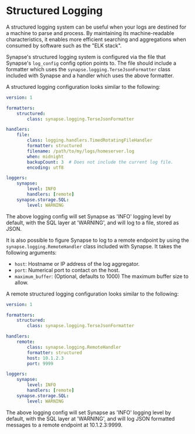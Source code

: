 # Structured Logging

A structured logging system can be useful when your logs are destined for a
machine to parse and process. By maintaining its machine-readable characteristics,
it enables more efficient searching and aggregations when consumed by software
such as the "ELK stack".

Synapse's structured logging system is configured via the file that Synapse's
`log_config` config option points to. The file should include a formatter which
uses the `synapse.logging.TerseJsonFormatter` class included with Synapse and a
handler which uses the above formatter.

A structured logging configuration looks similar to the following:

```yaml
version: 1

formatters:
    structured:
        class: synapse.logging.TerseJsonFormatter

handlers:
    file:
        class: logging.handlers.TimedRotatingFileHandler
        formatter: structured
        filename: /path/to/my/logs/homeserver.log
        when: midnight
        backupCount: 3  # Does not include the current log file.
        encoding: utf8

loggers:
    synapse:
        level: INFO
        handlers: [remote]
    synapse.storage.SQL:
        level: WARNING
```

The above logging config will set Synapse as 'INFO' logging level by default,
with the SQL layer at 'WARNING', and will log to a file, stored as JSON.

It is also possible to figure Synapse to log to a remote endpoint by using the
`synapse.logging.RemoteHandler` class included with Synapse. It takes the
following arguments:

- `host`: Hostname or IP address of the log aggregator.
- `port`: Numerical port to contact on the host.
- `maximum_buffer`: (Optional, defaults to 1000) The maximum buffer size to allow.

A remote structured logging configuration looks similar to the following:

```yaml
version: 1

formatters:
    structured:
        class: synapse.logging.TerseJsonFormatter

handlers:
    remote:
        class: synapse.logging.RemoteHandler
        formatter: structured
        host: 10.1.2.3
        port: 9999

loggers:
    synapse:
        level: INFO
        handlers: [remote]
    synapse.storage.SQL:
        level: WARNING
```

The above logging config will set Synapse as 'INFO' logging level by default,
with the SQL layer at 'WARNING', and will log JSON formatted messages to a
remote endpoint at 10.1.2.3:9999.
